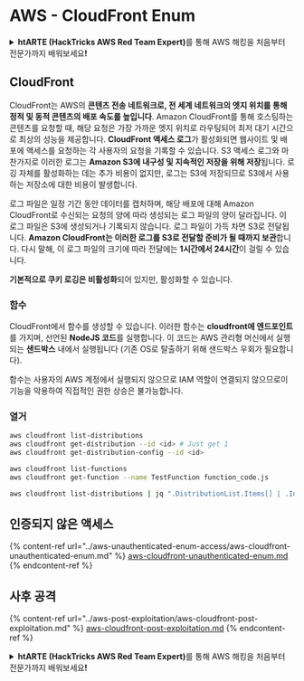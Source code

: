 # AWS - CloudFront Enum

<details>

<summary><strong>htARTE (HackTricks AWS Red Team Expert)</strong>를 통해 AWS 해킹을 처음부터 전문가까지 배워보세요<strong>!</strong></summary>

HackTricks를 지원하는 다른 방법:

* **회사를 HackTricks에서 광고하거나 HackTricks를 PDF로 다운로드**하려면 [**SUBSCRIPTION PLANS**](https://github.com/sponsors/carlospolop)를 확인하세요!
* [**공식 PEASS & HackTricks 스웨그**](https://peass.creator-spring.com)를 얻으세요.
* [**The PEASS Family**](https://opensea.io/collection/the-peass-family)를 발견하세요. 독점적인 [**NFTs**](https://opensea.io/collection/the-peass-family) 컬렉션입니다.
* 💬 [**Discord 그룹**](https://discord.gg/hRep4RUj7f) 또는 [**텔레그램 그룹**](https://t.me/peass)에 **참여**하거나 **Twitter** 🐦 [**@hacktricks_live**](https://twitter.com/hacktricks_live)**를** **팔로우**하세요.
* **Hacking 트릭을 공유하려면** [**HackTricks**](https://github.com/carlospolop/hacktricks) 및 [**HackTricks Cloud**](https://github.com/carlospolop/hacktricks-cloud) github 저장소에 PR을 제출하세요.

</details>

## CloudFront

CloudFront는 AWS의 **콘텐츠 전송 네트워크로, 전 세계 네트워크의 엣지 위치를 통해 정적 및 동적 콘텐츠의 배포 속도를 높입니다**. Amazon CloudFront를 통해 호스팅하는 콘텐츠를 요청할 때, 해당 요청은 가장 가까운 엣지 위치로 라우팅되어 최저 대기 시간으로 최상의 성능을 제공합니다. **CloudFront 액세스 로그**가 활성화되면 웹사이트 및 배포에 액세스를 요청하는 각 사용자의 요청을 기록할 수 있습니다. S3 액세스 로그와 마찬가지로 이러한 로그는 **Amazon S3에 내구성 및 지속적인 저장을 위해 저장**됩니다. 로깅 자체를 활성화하는 데는 추가 비용이 없지만, 로그는 S3에 저장되므로 S3에서 사용하는 저장소에 대한 비용이 발생합니다.

로그 파일은 일정 기간 동안 데이터를 캡처하며, 해당 배포에 대해 Amazon CloudFront로 수신되는 요청의 양에 따라 생성되는 로그 파일의 양이 달라집니다. 이 로그 파일은 S3에 생성되거나 기록되지 않습니다. 로그 파일이 가득 차면 S3로 전달됩니다. **Amazon CloudFront는 이러한 로그를 S3로 전달할 준비가 될 때까지 보관**합니다. 다시 말해, 이 로그 파일의 크기에 따라 전달에는 **1시간에서 24시간**이 걸릴 수 있습니다.

**기본적으로 쿠키 로깅은 비활성화**되어 있지만, 활성화할 수 있습니다.

### 함수

CloudFront에서 함수를 생성할 수 있습니다. 이러한 함수는 **cloudfront에 엔드포인트**를 가지며, 선언된 **NodeJS 코드**를 실행합니다. 이 코드는 AWS 관리형 머신에서 실행되는 **샌드박스** 내에서 실행됩니다 (기존 OS로 탈출하기 위해 샌드박스 우회가 필요합니다).

함수는 사용자의 AWS 계정에서 실행되지 않으므로 IAM 역할이 연결되지 않으므로이 기능을 악용하여 직접적인 권한 상승은 불가능합니다.

### 열거
```bash
aws cloudfront list-distributions
aws cloudfront get-distribution --id <id> # Just get 1
aws cloudfront get-distribution-config --id <id>

aws cloudfront list-functions
aws cloudfront get-function --name TestFunction function_code.js

aws cloudfront list-distributions | jq ".DistributionList.Items[] | .Id, .Origins.Items[].Id, .Origins.Items[].DomainName, .AliasICPRecordals[].CNAME"
```
## 인증되지 않은 액세스

{% content-ref url="../aws-unauthenticated-enum-access/aws-cloudfront-unauthenticated-enum.md" %}
[aws-cloudfront-unauthenticated-enum.md](../aws-unauthenticated-enum-access/aws-cloudfront-unauthenticated-enum.md)
{% endcontent-ref %}

## 사후 공격

{% content-ref url="../aws-post-exploitation/aws-cloudfront-post-exploitation.md" %}
[aws-cloudfront-post-exploitation.md](../aws-post-exploitation/aws-cloudfront-post-exploitation.md)
{% endcontent-ref %}

<details>

<summary><strong>htARTE (HackTricks AWS Red Team Expert)</strong>를 통해 AWS 해킹을 처음부터 전문가까지 배워보세요<strong>!</strong></summary>

HackTricks를 지원하는 다른 방법:

* 회사를 **HackTricks에서 광고**하거나 **PDF로 HackTricks를 다운로드**하려면 [**SUBSCRIPTION PLANS**](https://github.com/sponsors/carlospolop)를 확인하세요!
* [**공식 PEASS & HackTricks 스웨그**](https://peass.creator-spring.com)를 얻으세요.
* 독점적인 [**NFT**](https://opensea.io/collection/the-peass-family) 컬렉션인 [**The PEASS Family**](https://opensea.io/collection/the-peass-family)를 발견하세요.
* 💬 [**Discord 그룹**](https://discord.gg/hRep4RUj7f) 또는 [**텔레그램 그룹**](https://t.me/peass)에 **참여**하거나 **Twitter** 🐦 [**@hacktricks_live**](https://twitter.com/hacktricks_live)**를** **팔로우**하세요.
* **HackTricks**와 [**HackTricks Cloud**](https://github.com/carlospolop/hacktricks-cloud) github 저장소에 PR을 제출하여 여러분의 해킹 기술을 공유하세요.

</details>
